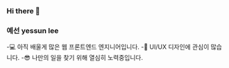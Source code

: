 ### Hi there 👋

### 예선 yessun lee


-💻 아직 배울게 많은 웹 프론트엔드 엔지니어입니다.
-🎨 UI/UX 디자인에 관심이 많습니다.
-😎 나만의 일을 찾기 위해 열심히 노력중입니다.
